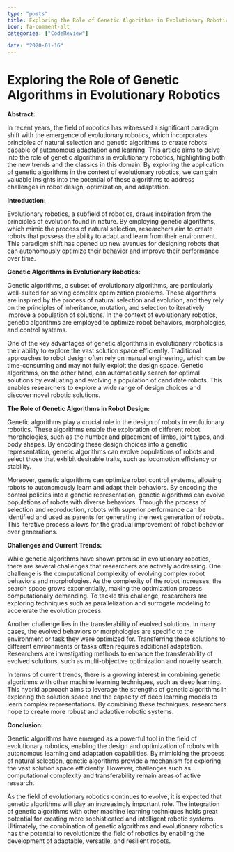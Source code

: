 ```yaml
---
type: "posts"
title: Exploring the Role of Genetic Algorithms in Evolutionary Robotics
icon: fa-comment-alt
categories: ["CodeReview"]

date: "2020-01-16"
---
```




# Exploring the Role of Genetic Algorithms in Evolutionary Robotics

**Abstract:**

In recent years, the field of robotics has witnessed a significant paradigm shift with the emergence of evolutionary robotics, which incorporates principles of natural selection and genetic algorithms to create robots capable of autonomous adaptation and learning. This article aims to delve into the role of genetic algorithms in evolutionary robotics, highlighting both the new trends and the classics in this domain. By exploring the application of genetic algorithms in the context of evolutionary robotics, we can gain valuable insights into the potential of these algorithms to address challenges in robot design, optimization, and adaptation.

**Introduction:**

Evolutionary robotics, a subfield of robotics, draws inspiration from the principles of evolution found in nature. By employing genetic algorithms, which mimic the process of natural selection, researchers aim to create robots that possess the ability to adapt and learn from their environment. This paradigm shift has opened up new avenues for designing robots that can autonomously optimize their behavior and improve their performance over time.

**Genetic Algorithms in Evolutionary Robotics:**

Genetic algorithms, a subset of evolutionary algorithms, are particularly well-suited for solving complex optimization problems. These algorithms are inspired by the process of natural selection and evolution, and they rely on the principles of inheritance, mutation, and selection to iteratively improve a population of solutions. In the context of evolutionary robotics, genetic algorithms are employed to optimize robot behaviors, morphologies, and control systems.

One of the key advantages of genetic algorithms in evolutionary robotics is their ability to explore the vast solution space efficiently. Traditional approaches to robot design often rely on manual engineering, which can be time-consuming and may not fully exploit the design space. Genetic algorithms, on the other hand, can automatically search for optimal solutions by evaluating and evolving a population of candidate robots. This enables researchers to explore a wide range of design choices and discover novel robotic solutions.

**The Role of Genetic Algorithms in Robot Design:**

Genetic algorithms play a crucial role in the design of robots in evolutionary robotics. These algorithms enable the exploration of different robot morphologies, such as the number and placement of limbs, joint types, and body shapes. By encoding these design choices into a genetic representation, genetic algorithms can evolve populations of robots and select those that exhibit desirable traits, such as locomotion efficiency or stability.

Moreover, genetic algorithms can optimize robot control systems, allowing robots to autonomously learn and adapt their behaviors. By encoding the control policies into a genetic representation, genetic algorithms can evolve populations of robots with diverse behaviors. Through the process of selection and reproduction, robots with superior performance can be identified and used as parents for generating the next generation of robots. This iterative process allows for the gradual improvement of robot behavior over generations.

**Challenges and Current Trends:**

While genetic algorithms have shown promise in evolutionary robotics, there are several challenges that researchers are actively addressing. One challenge is the computational complexity of evolving complex robot behaviors and morphologies. As the complexity of the robot increases, the search space grows exponentially, making the optimization process computationally demanding. To tackle this challenge, researchers are exploring techniques such as parallelization and surrogate modeling to accelerate the evolution process.

Another challenge lies in the transferability of evolved solutions. In many cases, the evolved behaviors or morphologies are specific to the environment or task they were optimized for. Transferring these solutions to different environments or tasks often requires additional adaptation. Researchers are investigating methods to enhance the transferability of evolved solutions, such as multi-objective optimization and novelty search.

In terms of current trends, there is a growing interest in combining genetic algorithms with other machine learning techniques, such as deep learning. This hybrid approach aims to leverage the strengths of genetic algorithms in exploring the solution space and the capacity of deep learning models to learn complex representations. By combining these techniques, researchers hope to create more robust and adaptive robotic systems.

**Conclusion:**

Genetic algorithms have emerged as a powerful tool in the field of evolutionary robotics, enabling the design and optimization of robots with autonomous learning and adaptation capabilities. By mimicking the process of natural selection, genetic algorithms provide a mechanism for exploring the vast solution space efficiently. However, challenges such as computational complexity and transferability remain areas of active research.

As the field of evolutionary robotics continues to evolve, it is expected that genetic algorithms will play an increasingly important role. The integration of genetic algorithms with other machine learning techniques holds great potential for creating more sophisticated and intelligent robotic systems. Ultimately, the combination of genetic algorithms and evolutionary robotics has the potential to revolutionize the field of robotics by enabling the development of adaptable, versatile, and resilient robots.